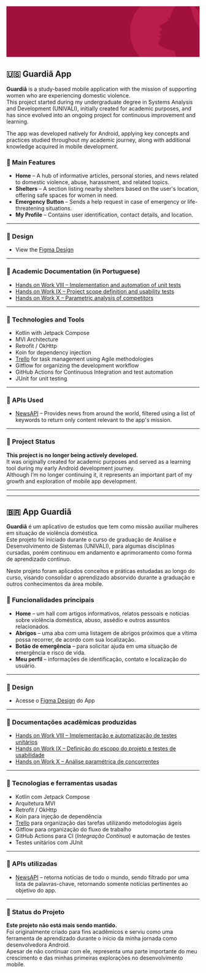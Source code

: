 <div><img src="https://github.com/anacrispee/GuardiaApp/blob/main/Wireframe%20Github.png?raw=true" width="740px"/></div>

## 🇺🇸 Guardiã App

**Guardiã** is a study-based mobile application with the mission of supporting women who are experiencing domestic violence.  
This project started during my undergraduate degree in Systems Analysis and Development (UNIVALI), initially created for academic purposes, and has since evolved into an ongoing project for continuous improvement and learning.  

The app was developed natively for Android, applying key concepts and practices studied throughout my academic journey, along with additional knowledge acquired in mobile development.

### 📱 Main Features

- **Home** – A hub of informative articles, personal stories, and news related to domestic violence, abuse, harassment, and related topics.
- **Shelters** – A section listing nearby shelters based on the user's location, offering safe spaces for women in need.
- **Emergency Button** – Sends a help request in case of emergency or life-threatening situations.
- **My Profile** – Contains user identification, contact details, and location.

---

### 🎨 Design

- View the [Figma Design](https://www.figma.com/design/O8yoOtgsnMyKRRSFxCnrS3/App-Guardi%C3%A3?node-id=0-1&t=X03ZkEo7pfHircG9-1)

---

### 📄 Academic Documentation (in Portuguese)

- [Hands on Work VIII – Implementation and automation of unit tests](https://docs.google.com/document/d/1dIHBQbTkp5yGl3bMgSyUALoYh6iJ1ihmDLa20_jT59U/edit?usp=sharing)
- [Hands on Work IX – Project scope definition and usability tests](https://docs.google.com/document/d/1SCvSPoTSgmEsHLvOtETZo_kauVEGI6fvnWeYG9ST4Dw/edit?usp=sharing)
- [Hands on Work X – Parametric analysis of competitors](https://docs.google.com/document/d/1pEYAvKYYmZ6197spZDcHUI27Kzemrdp3PDNpipK6IhQ/edit?usp=sharing)

---

### 🧰 Technologies and Tools

- Kotlin with Jetpack Compose
- MVI Architecture
- Retrofit / OkHttp
- Koin for dependency injection
- [Trello](https://trello.com/b/UmSudVMK) for task management using Agile methodologies
- Gitflow for organizing the development workflow
- GitHub Actions for Continuous Integration and test automation
- JUnit for unit testing

---

### 🔌 APIs Used

- [NewsAPI](https://newsapi.org/) – Provides news from around the world, filtered using a list of keywords to return only content relevant to the app's mission.

---

### 🛑 Project Status

**This project is no longer being actively developed.**  
It was originally created for academic purposes and served as a learning tool during my early Android development journey.  
Although I’m no longer continuing it, it represents an important part of my growth and exploration of mobile app development.

---

---

## 🇧🇷 App Guardiã

**Guardiã** é um aplicativo de estudos que tem como missão auxiliar mulheres em situação de violência doméstica.  
Este projeto foi iniciado durante o curso de graduação de Análise e Desenvolvimento de Sistemas (UNIVALI), para algumas disciplinas cursadas, porém continuou em andamento e aprimoramento como forma de aprendizado contínuo.  

Neste projeto foram aplicados conceitos e práticas estudadas ao longo do curso, visando consolidar o aprendizado absorvido durante a graduação e outros conhecimentos da área mobile.

### 📱 Funcionalidades principais

- **Home** – um hall com artigos informativos, relatos pessoais e notícias sobre violência doméstica, abuso, assédio e outros assuntos relacionados.
- **Abrigos** – uma aba com uma listagem de abrigos próximos que a vítima possa recorrer, de acordo com sua localização.
- **Botão de emergência** – para solicitar ajuda em uma situação de emergência e risco de vida.
- **Meu perfil** – informações de identificação, contato e localização do usuário.

---

### 🎨 Design

- Acesse o [Figma Design](https://www.figma.com/design/O8yoOtgsnMyKRRSFxCnrS3/App-Guardi%C3%A3?node-id=0-1&t=X03ZkEo7pfHircG9-1) do App

---

### 📄 Documentações acadêmicas produzidas

- [Hands on Work VIII – Implementação e automatização de testes unitários](https://docs.google.com/document/d/1dIHBQbTkp5yGl3bMgSyUALoYh6iJ1ihmDLa20_jT59U/edit?usp=sharing)
- [Hands on Work IX – Definição do escopo do projeto e testes de usabilidade](https://docs.google.com/document/d/1SCvSPoTSgmEsHLvOtETZo_kauVEGI6fvnWeYG9ST4Dw/edit?usp=sharing)
- [Hands on Work X – Análise paramétrica de concorrentes](https://docs.google.com/document/d/1pEYAvKYYmZ6197spZDcHUI27Kzemrdp3PDNpipK6IhQ/edit?usp=sharing)

---

### 🧰 Tecnologias e ferramentas usadas

- Kotlin com Jetpack Compose
- Arquitetura MVI
- Retrofit / OkHttp
- Koin para injeção de dependência
- [Trello](https://trello.com/b/UmSudVMK) para organização das tarefas utilizando metodologias ágeis
- Gitflow para organização do fluxo de trabalho
- GitHub Actions para CI (_Integração Contínua_) e automação de testes
- Testes unitários com JUnit

---

### 🔌 APIs utilizadas

- [NewsAPI](https://newsapi.org/) – retorna notícias de todo o mundo, sendo filtrado por uma lista de palavras-chave, retornando somente notícias pertinentes ao objetivo do app.

---

### 🛑 Status do Projeto

**Este projeto não está mais sendo mantido.**  
Foi originalmente criado para fins acadêmicos e serviu como uma ferramenta de aprendizado durante o início da minha jornada como desenvolvedora Android.  
Apesar de não continuar com ele, representa uma parte importante do meu crescimento e das minhas primeiras explorações no desenvolvimento mobile.
